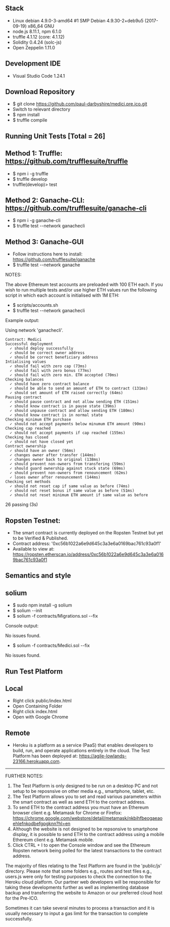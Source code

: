  
## Stack
- Linux debian 4.9.0-3-amd64 #1 SMP Debian 4.9.30-2+deb9u5 (2017-09-19) x86_64 GNU
- node.js 8.11.1, npm 6.1.0
- truffle 4.1.12 (core: 4.1.12)
- Solidity 0.4.24 (solc-js)
- Open Zeppelin 1.11.0

## Development IDE
- Visual Studio Code 1.24.1

## Download Repository
* $ git clone https://github.com/paul-darbyshire/medici.pre.ico.git
* Switch to relevant directory
* $ npm install
* $ truffle compile

## Running Unit Tests [Total = 26]
## Method 1: Truffle: https://github.com/trufflesuite/truffle
* $ npm i -g truffle
* $ truffle develop
* truffle(develop)> test

## Method 2: Ganache-CLI: https://github.com/trufflesuite/ganache-cli
* $ npm i -g ganache-cli
* $ truffle test --network ganachecli

## Method 3: Ganache-GUI
* Follow instructions here to install: https://github.com/trufflesuite/ganache
* $ truffle test --network ganache

NOTES: 

The above Ethereum test accounts are preloaded with 100 ETH each. 
If you wish to run multiple tests and/or use higher ETH values run the following script in which each account is initialised with 1M ETH:
* $ scripts/accounts.sh
* $ truffle test --network ganachecli

Example output:

Using network 'ganachecli'.

    Contract: Medici
    Successful deployment
      ✓ should deploy successfully
      ✓ should be correct owner address
      ✓ should be correct beneficiary address
    Intialising values
      ✓ should fail with zero cap (73ms)
      ✓ should fail with zero bonus (77ms)
      ✓ should fail with zero min. ETH accepted (70ms)
    Checking balances
      ✓ should have zero contract balance
      ✓ should be able to send an amount of ETH to contract (131ms)
      ✓ should set amount of ETH raised correctly (64ms)
    Pausing contract
      ✓ should pause contract and not allow sending ETH (151ms)
      ✓ should know contract is in pause state (39ms)
      ✓ should unpause contract and allow sending ETH (180ms)
      ✓ should know contract is in normal state
    Checking minimum ETH purchase
      ✓ should not accept payments below minumum ETH amount (90ms)
    Checking cap reached
      ✓ should not accept payments if cap reached (155ms)
    Checking has closed
      ✓ should not have closed yet
    Contract ownership
      ✓ should have an owner (56ms)
      ✓ changes owner after transfer (144ms)
      ✓ changes owner back to original (138ms)
      ✓ should prevent non-owners from transfering (59ms)
      ✓ should guard ownership against stuck state (69ms)
      ✓ should prevent non-owners from renouncement (62ms)
      ✓ loses owner after renouncement (144ms)
    Checking set methods
      ✓ should not reset cap if same value as before (74ms)
      ✓ should not reset bonus if same value as before (51ms)
      ✓ should not reset minimum ETH amount if same value as before

  26 passing (3s)

  ## Ropsten Testnet: 
  * The smart contract is currently deployed on the Ropsten Testnet but yet to be Verified & Published.
  * Contract address: '0xc56b1022a6e9d645c3a3e6a0169bac761c93a0f1'
  * Available to view at: https://ropsten.etherscan.io/address/0xc56b1022a6e9d645c3a3e6a0169bac761c93a0f1

  ## Semantics and style
  ## solium
  * $ sudo npm install -g solium
  * $ solium --init
  * $ solium -f contracts/Migrations.sol --fix

  Console output:

  No issues found.

  * $ solium -f contracts/Medici.sol --fix

  No issues found.

  ## Run Test Platform

  ## Local

  * Right click public/index.html
  * Open Containing Folder
  * Right click index.html
  * Open with Google Chrome

  ## Remote

* Heroku is a platform as a service (PaaS) that enables developers to build, run, and operate applications entirely in the cloud. The Test Platform has been deployed at: https://agile-lowlands-23166.herokuapp.com.

-------------------------
  FURTHER NOTES:

  1. The Test Platform is only designed to be run on a desktop PC and not setup to be reposnsive on other media e.g., smartphone, tablet, etc.
  2. The Test Platform allows you to set and read various parameters within the smart contract as well as send ETH to the contract address.
  3. To send ETH to the contract address you must have an Ethereum browser client e.g. Metamask for Chrome or Firefox:
  https://chrome.google.com/webstore/detail/metamask/nkbihfbeogaeaoehlefnkodbefgpgknn?hl=en
  4. Although the website is not designed to be repsonsive to smartphone display, it is possible to send ETH to the contract address using a mobile Ethereum client e.g. Metamask mobile.
  5. Click CTRL + I to open the Console window and see the Ethereum Ropsten network being polled for the latest transactions to the contract address.

  The majority of files relating to the Test Platform are found in the 'public/js' directory. Please note that some folders e.g., routes and test files e.g., users.js were only for testing purposes to check the connection to the Heroku cloud platform. Our partner web developers will be responsible for taking these developments   further as well as implementing database backup and transferring the website to Amazon or our preferred cloud host for the Pre-ICO. 

  Sometimes it can take several minutes to process a transaction and it is usually necessary to input a gas limit for the transaction to complete successfully.

  
